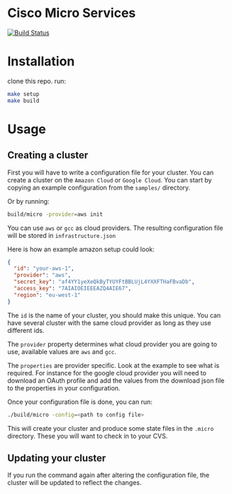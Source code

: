 # Cisco Micro Services

[![Build Status](https://drone.io/github.com/triforkse/cisco-micro/status.png)](https://drone.io/github.com/triforkse/cisco-micro/lates)

# Installation

clone this repo. run:

```bash
make setup
make build
```

# Usage

## Creating a cluster

First you will have to write a configuration file for your cluster. You can
create a cluster on the `Amazon Cloud` or `Google Cloud`. You can start by
copying an example configuration from the `samples/` directory.

Or by running:

```bash
build/micro -provider=aws init
```

You can use `aws` or `gcc` as cloud providers. The resulting configuration file
will be stored in `infrastructure.json`

Here is how an example amazon setup could look:

```json
{
  "id": "your-aws-1",
  "provider": "aws",
  "secret_key": "af4YY1yeXeQkByTYUYFtBBLUjL4YXXFTHaFBvaDb",
  "access_key": "7AIAIOEIEEEAZQ4AIE67",
  "region": "eu-west-1"
}
```

The `id` is the name of your cluster, you should make this unique.
You can have several cluster with the same cloud provider as long as they
use different ids.

The `provider` property determines what cloud provider you are going to use,
available values are `aws` and `gcc`.

The `properties` are provider specific. Look at the example to see what is
required. For instance for the google cloud provider you will need to download
an OAuth profile and add the values from the download json file to
the properties in your configuration.

Once your configuration file is done, you can run:

```bash
./build/micro -config=<path to config file>
```

This will create your cluster and produce some state files in the `.micro`
directory. These you will want to check in to your CVS.

## Updating your cluster

If you run the command again after altering the configuration file, the cluster
will be updated to reflect the changes.
